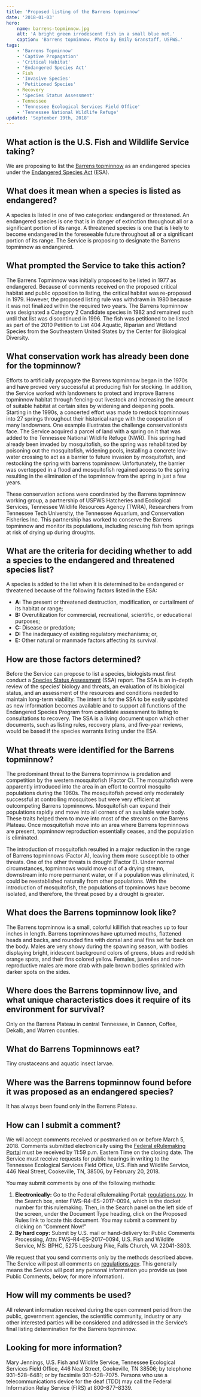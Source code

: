```yaml
---
title: 'Proposed listing of the Barrens topminnow'
date: '2018-01-03'
hero:
    name: barrens-topminnow.jpg
    alt: 'A bright green irrodescent fish in a small blue net.'
    caption: 'Barrens topminnow. Photo by Emily Granstaff, USFWS.'
tags:
    - 'Barrens Topminnow'
    - 'Captive Propagation'
    - 'Critical Habitat'
    - 'Endangered Species Act'
    - Fish
    - 'Invasive Species'
    - 'Petitioned Species'
    - Recovery
    - 'Species Status Assessment'
    - Tennessee
    - 'Tennessee Ecological Services Field Office'
    - 'Tennessee National Wildlife Refuge'
updated: 'September 19th, 2018'
---
```


## What action is the U.S. Fish and Wildlife Service taking?

We are proposing to list the [Barrens topminnow](https://ecos.fws.gov/ecp0/profile/speciesProfile?spcode=E05C) as an endangered species under the [Endangered Species Act](/endangered-species-act/) (ESA).

## What does it mean when a species is listed as endangered?

A species is listed in one of two categories: endangered or threatened.  An endangered species is one that is in danger of extinction throughout all or a significant portion of its range.  A threatened species is one that is likely to become endangered in the foreseeable future throughout all or a significant portion of its range.  The Service is proposing to designate the Barrens topminnow as endangered. 

## What prompted the Service to take this action?

The Barrens Topminnow was initially proposed to be listed in 1977 as endangered. Because of comments received on the proposed critical habitat and public opposition to listing, the critical habitat was re-proposed in 1979. However, the proposed listing rule was withdrawn in 1980 because it was not finalized within the required two years. The Barrens topminnow was designated a Category 2 Candidate species in 1982 and remained such until that list was discontinued in 1996. The fish was petitioned to be listed as part of the 2010 Petition to List 404 Aquatic, Riparian and Wetland Species from the Southeastern United States by the Center for Biological Diversity.

## What conservation work has already been done for the topminnow?

Efforts to artificially propagate the Barrens topminnow began in the 1970s and have proved very successful at producing fish for stocking. In addition, the Service worked with landowners to protect and improve Barrens topminnow habitat through fencing-out livestock and increasing the amount of suitable habitat at certain sites by widening and deepening pools. Starting in the 1990s, a concerted effort was made to restock topminnows into 27 springs throughout their historical range with the cooperation of many landowners. One example illustrates the challenge conservationists face.  The Service acquired a parcel of land with a spring on it that was added to the Tennessee National Wildlife Refuge (NWR). This spring had already been invaded by mosquitofish, so the spring was rehabilitated by poisoning out the mosquitofish, widening pools, installing a concrete low-water crossing to act as a barrier to future invasion by mosquitofish, and restocking the spring with barrens topminnow. Unfortunately, the barrier was overtopped in a flood and mosquitofish regained access to the spring resulting in the elimination of the topminnow from the spring in just a few years. 

These conservation actions were coordinated by the Barrens topminnow working group, a partnership of USFWS Hatcheries and Ecological Services, Tennessee Wildlife Resources Agency (TWRA), Researchers from Tennessee Tech University, the Tennessee Aquarium, and Conservation Fisheries Inc. This partnership has worked to conserve the Barrens topminnow and monitor its populations, including rescuing fish from springs at risk of drying up during droughts.

## What are the criteria for deciding whether to add a species to the endangered and threatened species list?

A species is added to the list when it is determined to be endangered or threatened because of the following factors listed in the ESA:

  - **A:** The present or threatened destruction, modification, or curtailment of its habitat or range;
  - **B:** Overutilization for commercial, recreational, scientific, or educational purposes;
  - **C:** Disease or predation;
  - **D:** The inadequacy of existing regulatory mechanisms; or,
  - **E:** Other natural or manmade factors affecting its survival.

## How are those factors determined?

Before the Service can propose to list a species, biologists must first conduct a [Species Status Assessment](/endangered-species-act/species-status-assessment) (SSA) report.  The SSA is an in-depth review of the species’ biology and threats, an evaluation of its biological status, and an assessment of the resources and conditions needed to maintain long-term viability. The intent is for the SSA to be easily updated as new information becomes available and to support all functions of the Endangered Species Program from candidate assessment to listing to consultations to recovery.  The SSA is a living document upon which other documents, such as listing rules, recovery plans, and five-year reviews, would be based if the species warrants listing under the ESA. 

## What threats were identified for the Barrens topminnow?

The predominant threat to the Barrens topminnow is predation and competition by the western mosquitofish (Factor C). The mosquitofish were apparently introduced into the area in an effort to control mosquito populations during the 1960s. The mosquitofish proved only moderately successful at controlling mosquitoes but were very efficient at outcompeting Barrens topminnows. Mosquitofish can expand their populations rapidly and move into all corners of an available water body. These traits helped them to move into most of the streams on the Barrens Plateau. Once mosquitofish move into an area where Barrens topminnows are present, topminnow reproduction essentially ceases, and the population is eliminated. 

The introduction of mosquitofish resulted in a major reduction in the range of Barrens topminnows (Factor A), leaving them more susceptible to other threats. One of the other threats is drought (Factor E). Under normal circumstances, topminnows would move out of a drying stream, downstream into more permanent water, or if a population was eliminated, it could be reestablished naturally from other populations. With the introduction of mosquitofish, the populations of topminnows have become isolated, and therefore, the threat posed by a drought is greater.

## What does the Barrens topminnow look like?

The Barrens topminnow is a small, colorful killifish that reaches up to four inches in length. Barrens topminnows have upturned mouths, flattened heads and backs, and rounded fins with dorsal and anal fins set far back on the body. Males are very showy during the spawning season, with bodies displaying bright, iridescent background colors of greens, blues and reddish orange spots, and their fins colored yellow. Females, juveniles and non-reproductive males are more drab with pale brown bodies sprinkled with darker spots on the sides. 

## Where does the Barrens topminnow live, and what unique characteristics does it require of its environment for survival?

Only on the Barrens Plateau in central Tennessee, in Cannon, Coffee, Dekalb, and Warren counties.

## What do Barrens Topminnows eat?

Tiny crustaceans and aquatic insect larvae.

## Where was the Barrens topminnow found before it was proposed as an endangered species?

It has always been found only in the Barrens Plateau. 

## How can I submit a comment?

We will accept comments received or postmarked on or before March 5, 2018.  Comments submitted electronically using the [Federal eRulemaking Portal](https://www.regulations.gov) must be received by 11:59 p.m. Eastern Time on the closing date.  The Service must receive requests for public hearings in writing to the Tennessee Ecological Services Field Office, U.S. Fish and Wildlife Service, 446 Neal Street, Cookeville, TN, 38506, by February 20, 2018.

You may submit comments by one of the following methods:

1. **Electronically:**  Go to the Federal eRulemaking Portal:  [regulations.gov](https://www.regulations.gov).  In the Search box, enter FWS–R4–ES–2017–0094, which is the docket number for this rulemaking.  Then, in the Search panel on the left side of the screen, under the Document Type heading, click on the Proposed Rules link to locate this document.  You may submit a comment by clicking on “Comment Now!”
2. **By hard copy:**  Submit by U.S. mail or hand-delivery to:  Public Comments Processing, Attn:  FWS–R4–ES–2017–0094, U.S. Fish and Wildlife Service, MS: BPHC, 5275 Leesburg Pike, Falls Church, VA 22041-3803.

We request that you send comments only by the methods described above.  The Service will post all comments on [regulations.gov](https://www.regulations.gov).  This generally means the Service will post any personal information you provide us (see Public Comments, below, for more information).

## How will my comments be used?

All relevant information received during the open comment period from the public, government agencies, the scientific community, industry or any other interested parties will be considered and addressed in the Service’s final listing determination for the Barrens topminnow.
  
## Looking for more information?

Mary Jennings, U.S. Fish and Wildlife Service, Tennessee Ecological Services Field Office, 446 Neal Street, Cookeville, TN 38506; by telephone 931–528–6481; or by facsimile 931–528–7075.  Persons who use a telecommunications device for the deaf (TDD) may call the Federal Information Relay Service (FIRS) at 800–877–8339.
